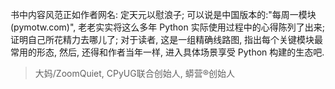 书中内容风范正如作者网名: 定天元以慰浪子;
可以说是中国版本的:"每周一模块(pymotw.com)",
老老实实将这么多年 Python 实际使用过程中的心得陈列了出来;
证明自己所花精力去哪儿了;
对于读者, 这是一组精确线路图, 指出每个关键模块最常用的形态,
然后, 还得和作者当年一样, 进入具体场景享受 Python 构建的生态吧.

> 大妈/ZoomQuiet, CPyUG联合创始人, 蟒营®创始人